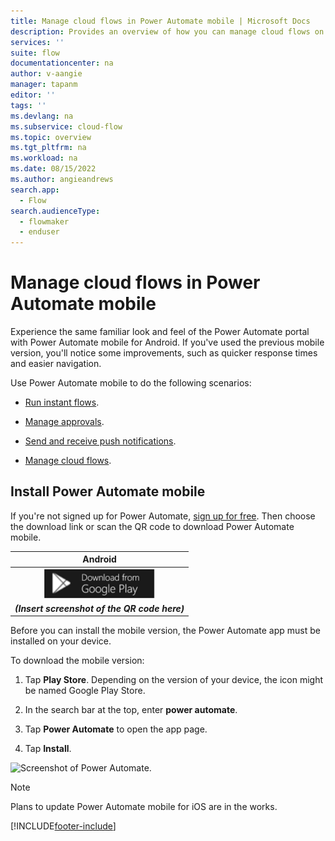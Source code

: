 ```yaml
---
title: Manage cloud flows in Power Automate mobile | Microsoft Docs
description: Provides an overview of how you can manage cloud flows on the go.
services: ''
suite: flow
documentationcenter: na
author: v-aangie
manager: tapanm
editor: ''
tags: ''
ms.devlang: na
ms.subservice: cloud-flow
ms.topic: overview
ms.tgt_pltfrm: na
ms.workload: na
ms.date: 08/15/2022
ms.author: angieandrews
search.app: 
  - Flow
search.audienceType: 
  - flowmaker
  - enduser
---
```

# Manage cloud flows in Power Automate mobile

Experience the same familiar look and feel of the Power Automate portal with Power Automate mobile for Android. If you've used the previous mobile version, you'll notice some improvements, such as quicker response times and easier navigation.

Use Power Automate mobile to do the following scenarios:

- [Run instant flows](run-instant-flows.md).

- [Manage approvals](manage-approvals.md).

- [Send and receive push notifications](send-receive-push.md).

- [Manage cloud flows](manage-cloud-flows.md).

## Install Power Automate mobile

If you're not signed up for Power Automate, [sign up for free](https://make.powerapps.com/signup?redirect=marketing&email=). Then choose the download link or scan the QR code to download Power Automate mobile.


| Android |
| :---:   |
| [![Download Power Automate from Google Play.](/articles/media/android/google-play.png "Download Power Automate from Google Play") ](https://play.google.com/store/apps/details?id=com.microsoft.msapps)    |
|  ***(Insert screenshot of the QR code here)***    |

Before you can install the mobile version, the Power Automate app must be installed on your device.

To download the mobile version:

1. Tap **Play Store**. Depending on the version of your device, the icon might be named Google Play Store.

1. In the search bar at the top, enter **power automate**.

1. Tap **Power Automate** to open the app page.

1. Tap **Install**.  

![Screenshot of Power Automate.](media/android/install.png "Install Power Automate")

> [!NOTE]
> Plans to update Power Automate mobile for iOS are in the works.
 
[!INCLUDE[footer-include](../includes/footer-banner.md)]